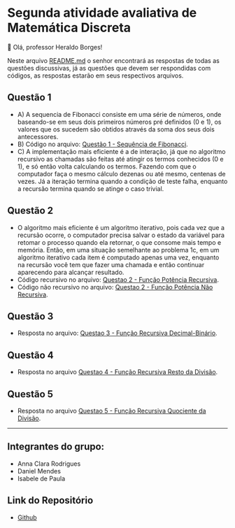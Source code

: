 # Segunda atividade avaliativa de Matemática Discreta

👋 Olá, professor Heraldo Borges!

Neste arquivo [README.md](README.md) o senhor encontrará as respostas de todas as questões discussivas,
já as questões que devem ser respondidas com códigos, as respostas estarão em seus respectivos arquivos.

## Questão 1
- A) A sequencia de Fibonacci consiste em uma série de números, onde baseando-se em seus dois primeiros números pré definidos (0 e 1), os valores que os sucedem são obtidos através da soma dos seus dois antecessores.
- B) Código no arquivo: [Questão 1 - Sequência de Fibonacci](Questao1SequenciaFibonacci.c).
- C) A implementação mais eficiente é a de interação, já que no algoritmo recursivo as chamadas são feitas até atingir os termos conhecidos (0 e 1), e só então volta calculando os termos. Fazendo com que o computador faça o mesmo cálculo dezenas ou até mesmo, centenas de vezes. Já a iteração termina quando a condição de teste falha, enquanto a recursão termina quando se atinge o caso trivial.

## Questão 2
- O algoritmo mais eficiente é um algoritmo iterativo, pois cada vez que a recursão ocorre, o computador precisa salvar o estado da variável para retomar o processo quando ela retornar, o que consome mais tempo e memória. Então, em uma situação semelhante ao problema 1c, em um algoritmo iterativo cada item é computado apenas uma vez, enquanto na recursão você tem que fazer uma chamada e então continuar aparecendo para alcançar
resultado.
- Código recursivo no arquivo: [Questao 2 - Função Potência Recursiva](Questao2FuncaoPotenciaRecursiva.c).
- Código não recursivo no arquivo: [Questao 2 - Função Potência Não Recursiva](Questao2FuncaoPotenciaNaoRecursiva.c).

## Questão 3
- Resposta no arquivo: [Questao 3 - Função Recursiva Decimal-Binário](Questao3FuncaoRecursivaDecimalBinario.c).

## Questão 4
- Resposta no arquivo [Questao 4 - Função Recursiva Resto da Divisão](Questao4FuncaoRecursivaRestoDivisao.cpp).

## Questão 5
- Resposta no arquivo [Questao 5 - Função Recursiva Quociente da Divisão](Questao5FuncaoRecursivaQuocienteDivisao.cpp).

-------------------------------------------------------------------------------------------------------------
## Integrantes do grupo:
- Anna Clara Rodrigues
- Daniel Mendes
- Isabele de Paula

## Link do Repositório
- [Github](https://github.com/Annardrgs/Discrete-Mathematics)
